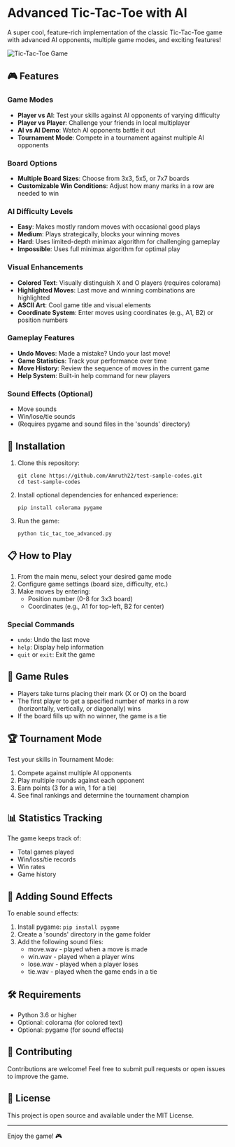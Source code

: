 # Advanced Tic-Tac-Toe with AI

A super cool, feature-rich implementation of the classic Tic-Tac-Toe game with advanced AI opponents, multiple game modes, and exciting features!

![Tic-Tac-Toe Game](https://raw.githubusercontent.com/Amruth22/test-sample-codes/advanced-features/screenshots/game_preview.png)

## 🎮 Features

### Game Modes
- **Player vs AI**: Test your skills against AI opponents of varying difficulty
- **Player vs Player**: Challenge your friends in local multiplayer
- **AI vs AI Demo**: Watch AI opponents battle it out
- **Tournament Mode**: Compete in a tournament against multiple AI opponents

### Board Options
- **Multiple Board Sizes**: Choose from 3x3, 5x5, or 7x7 boards
- **Customizable Win Conditions**: Adjust how many marks in a row are needed to win

### AI Difficulty Levels
- **Easy**: Makes mostly random moves with occasional good plays
- **Medium**: Plays strategically, blocks your winning moves
- **Hard**: Uses limited-depth minimax algorithm for challenging gameplay
- **Impossible**: Uses full minimax algorithm for optimal play

### Visual Enhancements
- **Colored Text**: Visually distinguish X and O players (requires colorama)
- **Highlighted Moves**: Last move and winning combinations are highlighted
- **ASCII Art**: Cool game title and visual elements
- **Coordinate System**: Enter moves using coordinates (e.g., A1, B2) or position numbers

### Gameplay Features
- **Undo Moves**: Made a mistake? Undo your last move!
- **Game Statistics**: Track your performance over time
- **Move History**: Review the sequence of moves in the current game
- **Help System**: Built-in help command for new players

### Sound Effects (Optional)
- Move sounds
- Win/lose/tie sounds
- (Requires pygame and sound files in the 'sounds' directory)

## 🚀 Installation

1. Clone this repository:
   ```
   git clone https://github.com/Amruth22/test-sample-codes.git
   cd test-sample-codes
   ```

2. Install optional dependencies for enhanced experience:
   ```
   pip install colorama pygame
   ```

3. Run the game:
   ```
   python tic_tac_toe_advanced.py
   ```

## 📋 How to Play

1. From the main menu, select your desired game mode
2. Configure game settings (board size, difficulty, etc.)
3. Make moves by entering:
   - Position number (0-8 for 3x3 board)
   - Coordinates (e.g., A1 for top-left, B2 for center)

### Special Commands
- `undo`: Undo the last move
- `help`: Display help information
- `quit` or `exit`: Exit the game

## 🎯 Game Rules

- Players take turns placing their mark (X or O) on the board
- The first player to get a specified number of marks in a row (horizontally, vertically, or diagonally) wins
- If the board fills up with no winner, the game is a tie

## 🏆 Tournament Mode

Test your skills in Tournament Mode:
1. Compete against multiple AI opponents
2. Play multiple rounds against each opponent
3. Earn points (3 for a win, 1 for a tie)
4. See final rankings and determine the tournament champion

## 📊 Statistics Tracking

The game keeps track of:
- Total games played
- Win/loss/tie records
- Win rates
- Game history

## 🎵 Adding Sound Effects

To enable sound effects:
1. Install pygame: `pip install pygame`
2. Create a 'sounds' directory in the game folder
3. Add the following sound files:
   - move.wav - played when a move is made
   - win.wav - played when a player wins
   - lose.wav - played when a player loses
   - tie.wav - played when the game ends in a tie

## 🛠️ Requirements

- Python 3.6 or higher
- Optional: colorama (for colored text)
- Optional: pygame (for sound effects)

## 🤝 Contributing

Contributions are welcome! Feel free to submit pull requests or open issues to improve the game.

## 📝 License

This project is open source and available under the MIT License.

---

Enjoy the game! 🎮